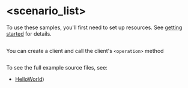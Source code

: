# <scenario_list>

To use these samples, you'll first need to set up resources. See [getting started](https://github.com/Azure/azure-sdk-for-net/blob/main/sdk/devcenter/Azure.DevCenter.DevBox/README.md#getting-started) for details.

## <scenario>

You can create a client and call the client's `<operation>` method

```C# Snippet:Azure_DevCenter_DevBox_Scenario
```

To see the full example source files, see:
* [HelloWorld](https://github.com/Azure/azure-sdk-for-net/blob/main/sdk/devcenter/Azure.DevCenter.DevBox/tests/Samples/Sample1_HelloWorld.cs))

<!-- please refer to <https://github.com/Azure/azure-sdk-for-net/main/sdk/template/Azure.Template/samples/Sample1_HelloWorld.md> to write sample readme file. -->